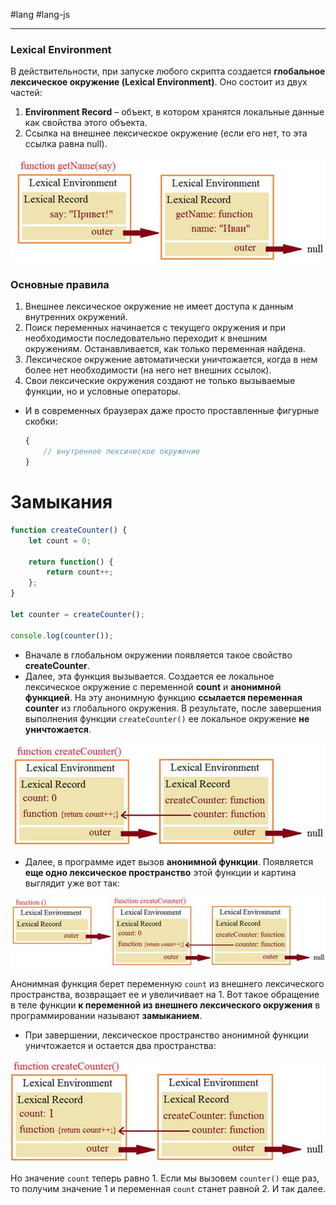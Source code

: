 #lang #lang-js

---
### **Lexical Environment**

В действительности, при запуске любого скрипта создается **глобальное лексическое окружение (Lexical Environment)**. Оно состоит из двух частей:

1. **Environment Record** – объект, в котором хранятся локальные данные как свойства этого объекта.
2. Ссылка на внешнее лексическое окружение (если его нет, то эта ссылка равна null).

![](heap/_files/js/Pasted%20image%2020241001211028.png)

### **Основные правила**

1. Внешнее лексическое окружение не имеет доступа к данным внутренних окружений.
2. Поиск переменных начинается с текущего окружения и при необходимости последовательно переходит к внешним окружениям. Останавливается, как только переменная найдена.
3. Лексическое окружение автоматически уничтожается, когда в нем более нет необходимости (на него нет внешних ссылок).
4. Свои лексические окружения создают не только вызываемые функции, но и условные операторы.

- И в современных браузерах даже просто проставленные фигурные скобки:

  ```javascript
  {
      // внутреннее лексическое окружение     
  }
  ```

# **Замыкания**

```javascript
function createCounter() {
    let count = 0;

    return function() {
        return count++;
    };
}

let counter = createCounter();

console.log(counter());
```

- Вначале в глобальном окружении появляется такое свойство **createCounter**.
- Далее, эта функция вызывается. Создается ее локальное лексическое окружение с переменной **count** и **анонимной функцией**. На эту анонимную функцию **ссылается переменная counter** из глобального окружения. В результате, после завершения выполнения функции `createCounter()` ее локальное окружение **не уничтожается**.

![](heap/_files/js/Pasted%20image%2020241001211046.png)

- Далее, в программе идет вызов **анонимной функции**. Появляется **еще одно лексическое пространство** этой функции и картина выглядит уже вот так:

![](heap/_files/js/Pasted%20image%2020241001211054.png)

Анонимная функция берет переменную `count` из внешнего лексического пространства, возвращает ее и увеличивает на 1. Вот такое обращение в теле функции **к переменной из внешнего лексического окружения** в программировании называют **замыканием**.
- При завершении, лексическое пространство анонимной функции уничтожается и остается два пространства:

![](heap/_files/js/Pasted%20image%2020241001211103.png)

Но значение `count` теперь равно 1. Если мы вызовем `counter()` еще раз, то получим значение 1 и переменная `count` станет равной 2. И так далее.
